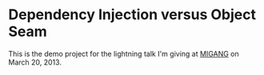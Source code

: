 # Dependency Injection versus Object Seam

This is the demo project for the lightning talk I'm giving at [MIGANG](http://migang.org/) on March 20, 2013.

